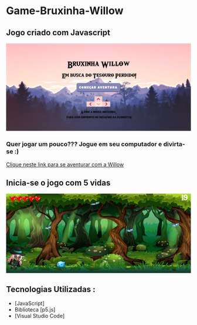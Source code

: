 # Game-Bruxinha-Willow 


## Jogo criado com Javascript


![tela inicial](https://github.com/adrianysouzaa/Game-Bruxinha-Willow/blob/master/telaInicial-game.png)




### Quer jogar um pouco??? Jogue em seu computador e divirta-se :)

[Clique neste link para se aventurar com a Willow](https://editor.p5js.org/adrianysouzaa/present/HAB5y7FK1)


## Inicia-se o jogo com 5 vidas 

![teladogame](https://github.com/adrianysouzaa/Game-Bruxinha-Willow/blob/master/jogo.png)


## Tecnologias Utilizadas :

* [JavaScript]
* Biblioteca [p5.js]
* [Visual Studio Code]
